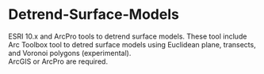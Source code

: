 # Detrend-Surface-Models
ESRI 10.x and ArcPro tools to detrend surface models.
These tool include Arc Toolbox tool to detred surface models using Euclidean plane, transects, and Voronoi polygons (experimental).  
ArcGIS or ArcPro are required.
